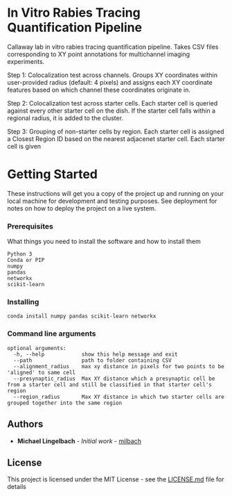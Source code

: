 # In Vitro Rabies Tracing Quantification Pipeline

Callaway lab in vitro rabies tracing quantification pipeline. Takes CSV files corresponding to XY point annotations for multichannel imaging experiments. 

Step 1: Colocalization test across channels. Groups XY coordinates within user-provided radius (default: 4 pixels) and assigns each XY coordinate features based on which channel these coordinates originate in.  

Step 2: Colocalization test across starter cells. Each starter cell is queried against every other starter cell on the dish. If the starter cell falls within a regional radius, it is added to the cluster.  

Step 3: Grouping of non-starter cells by region. Each starter cell is assigned a Closest Region ID based on the nearest adjacenet starter cell. Each starter cell is given  


# Getting Started

These instructions will get you a copy of the project up and running on your local machine for development and testing purposes. See deployment for notes on how to deploy the project on a live system.

### Prerequisites

What things you need to install the software and how to install them

```
Python 3
Conda or PIP
numpy
pandas
networkx
scikit-learn
```

### Installing

```
conda install numpy pandas scikit-learn networkx
```

### Command line arguments

```
optional arguments:
  -h, --help            show this help message and exit
  --path                path to folder containing CSV
  --alignment_radius    max xy distance in pixels for two points to be 'aligned' to same cell
  --presynaptic_radius  Max XY distance which a presynaptic cell be from a starter cell and still be classified in that starter cell's region
  --region_radius       Max XY distance in which two starter cells are grouped together into the same region
```

## Authors

* **Michael Lingelbach** - *Initial work* - [mjlbach](https://github.com/mjlbach)

## License

This project is licensed under the MIT License - see the [LICENSE.md](LICENSE.md) file for details


